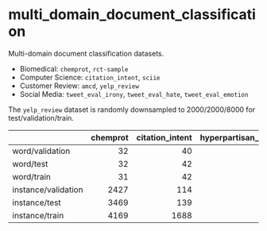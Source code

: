 
# multi_domain_document_classification
Multi-domain document classification datasets.
- Biomedical: `chemprot`, `rct-sample`
- Computer Science: `citation_intent`, `sciie`
- Customer Review: `amcd`, `yelp_review`
- Social Media: `tweet_eval_irony`, `tweet_eval_hate`, `tweet_eval_emotion`

The `yelp_review` dataset is randomly downsampled to 2000/2000/8000 for test/validation/train.


|                     |   chemprot |   citation_intent |   hyperpartisan_news |   rct_sample |   sciie |   amcd |   yelp_review |   tweet_eval_irony |   tweet_eval_hate |   tweet_eval_emotion |
|:--------------------|-----------:|------------------:|---------------------:|-------------:|--------:|-------:|--------------:|-------------------:|------------------:|---------------------:|
| word/validation     |         32 |                40 |                  502 |           26 |      32 |     20 |           132 |                 13 |                24 |                   15 |
| word/test           |         32 |                42 |                  612 |           26 |      32 |     19 |           131 |                 14 |                21 |                   15 |
| word/train          |         31 |                42 |                  536 |           26 |      32 |     19 |           133 |                 13 |                20 |                   16 |
| instance/validation |       2427 |               114 |                   64 |        30212 |     455 |    666 |          2000 |                955 |              1000 |                  374 |
| instance/test       |       3469 |               139 |                   65 |        30135 |     974 |   1334 |          2000 |                784 |              2970 |                 1421 |
| instance/train      |       4169 |              1688 |                  516 |          500 |    3219 |   8000 |          6000 |               2862 |              9000 |                 3257 |